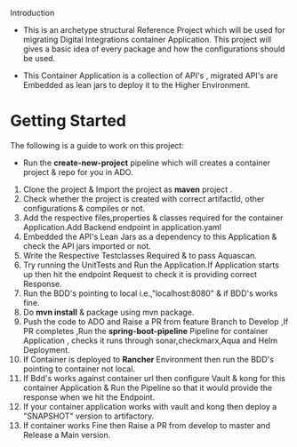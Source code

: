  Introduction 
* This is an archetype structural Reference Project which will be used for migrating Digital Integrations container Application.
This project will gives a basic idea of every package and how the configurations should be used.

* This Container Application is a collection of API's , migrated API's are Embedded as lean jars to deploy it to the Higher Environment.

# Getting Started
The following is a guide to work on this project:
* Run the **create-new-project** pipeline which will creates a container project & repo for you in ADO.
1. Clone the project & Import the project as **maven** project .
2. Check whether the project is created with correct artifactId, other configurations & compiles or not.
3. Add the respective files,properties & classes required for the container Application.Add Backend endpoint in application.yaml
4. Embedded the API's Lean Jars as a dependency to this Application & check the API jars imported or not.
5. Write the Respective Testclasses Required & to pass Aquascan.
6. Try running the UnitTests and Run the Application.If Application starts up then hit the endpoint Request to check it is providing correct Response.
7. Run the BDD's pointing to local i.e.,"localhost:8080" &  if BDD's works fine.
8. Do **mvn install** & package using mvn package.
9. Push the code to ADO and Raise a PR from feature Branch to Develop ,If PR completes ,Run the **spring-boot-pipeline** Pipeline for container Application , checks it runs through sonar,checkmarx,Aqua and Helm Deployment. 
10. If Container is deployed to **Rancher** Environment then run the BDD's pointing to container not local.
11. If Bdd's works against container url then configure Vault & kong for this container Application & Run the Pipeline so that it would provide the response when we hit the Endpoint.
12. If your container application works with vault and kong then deploy a "SNAPSHOT" version to artifactory.
13. If container works Fine then Raise a PR from develop to master and Release a Main version.